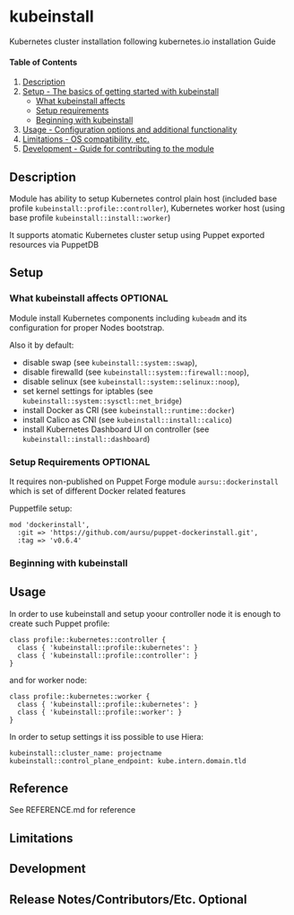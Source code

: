 # kubeinstall

Kubernetes cluster installation following kubernetes.io installation Guide

#### Table of Contents

1. [Description](#description)
2. [Setup - The basics of getting started with kubeinstall](#setup)
    * [What kubeinstall affects](#what-kubeinstall-affects)
    * [Setup requirements](#setup-requirements)
    * [Beginning with kubeinstall](#beginning-with-kubeinstall)
3. [Usage - Configuration options and additional functionality](#usage)
4. [Limitations - OS compatibility, etc.](#limitations)
5. [Development - Guide for contributing to the module](#development)

## Description

Module has ability to setup Kubernetes control plain host (included base
profile `kubeinstall::profile::controller`), Kubernetes worker host (using base
profile `kubeinstall::install::worker`)

It supports atomatic Kubernetes cluster setup using Puppet exported resources
via PuppetDB

## Setup

### What kubeinstall affects **OPTIONAL**

Module install Kubernetes components including `kubeadm` and its configuration
for proper Nodes bootstrap.

Also it by default:
* disable swap (see `kubeinstall::system::swap`),
* disable firewalld (see `kubeinstall::system::firewall::noop`),
* disable selinux (see `kubeinstall::system::selinux::noop`),
* set kernel settings for iptables (see `kubeinstall::system::sysctl::net_bridge`)
* install Docker as CRI (see `kubeinstall::runtime::docker`)
* install Calico as CNI (see `kubeinstall::install::calico`)
* install Kubernetes Dashboard UI on controller (see `kubeinstall::install::dashboard`)

### Setup Requirements **OPTIONAL**

It requires non-published on Puppet Forge module `aursu::dockerinstall` which is set
of different Docker related features

Puppetfile setup:

```
mod 'dockerinstall',
  :git => 'https://github.com/aursu/puppet-dockerinstall.git',
  :tag => 'v0.6.4'
```

### Beginning with kubeinstall

## Usage

In order to use kubeinstall and setup yoour controller node it is enough to
create such Puppet profile:

```
class profile::kubernetes::controller {
  class { 'kubeinstall::profile::kubernetes': }
  class { 'kubeinstall::profile::controller': }
}
```

and for worker node:

```
class profile::kubernetes::worker {
  class { 'kubeinstall::profile::kubernetes': }
  class { 'kubeinstall::profile::worker': }
}
```

In order to setup settings it iss possible to use Hiera:

```
kubeinstall::cluster_name: projectname
kubeinstall::control_plane_endpoint: kube.intern.domain.tld
```

## Reference

See REFERENCE.md for reference

## Limitations

## Development


## Release Notes/Contributors/Etc. **Optional**

